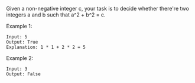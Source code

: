 Given a non-negative integer c, your task is to decide whether there're two integers a and b such that a^2 + b^2 = c.

Example 1:

```
Input: 5
Output: True
Explanation: 1 * 1 + 2 * 2 = 5
```

Example 2:

```
Input: 3
Output: False
```